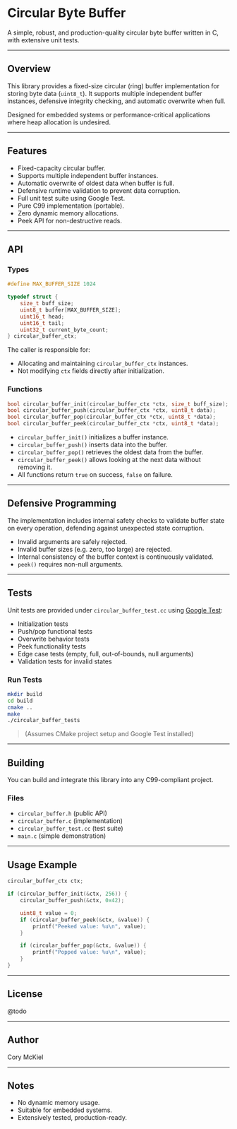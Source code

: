 
# Circular Byte Buffer

A simple, robust, and production-quality circular byte buffer written in C, with extensive unit tests.

---

## Overview

This library provides a fixed-size circular (ring) buffer implementation for storing byte data (`uint8_t`). It supports multiple independent buffer instances, defensive integrity checking, and automatic overwrite when full.

Designed for embedded systems or performance-critical applications where heap allocation is undesired.

---

## Features

- Fixed-capacity circular buffer.
- Supports multiple independent buffer instances.
- Automatic overwrite of oldest data when buffer is full.
- Defensive runtime validation to prevent data corruption.
- Full unit test suite using Google Test.
- Pure C99 implementation (portable).
- Zero dynamic memory allocations.
- Peek API for non-destructive reads.

---

## API

### Types

```c
#define MAX_BUFFER_SIZE 1024

typedef struct {
    size_t buff_size;
    uint8_t buffer[MAX_BUFFER_SIZE];
    uint16_t head;
    uint16_t tail;
    uint32_t current_byte_count;
} circular_buffer_ctx;
```

The caller is responsible for:

- Allocating and maintaining `circular_buffer_ctx` instances.
- Not modifying `ctx` fields directly after initialization.

### Functions

```c
bool circular_buffer_init(circular_buffer_ctx *ctx, size_t buff_size);
bool circular_buffer_push(circular_buffer_ctx *ctx, uint8_t data);
bool circular_buffer_pop(circular_buffer_ctx *ctx, uint8_t *data);
bool circular_buffer_peek(circular_buffer_ctx *ctx, uint8_t *data);
```

- `circular_buffer_init()` initializes a buffer instance.
- `circular_buffer_push()` inserts data into the buffer.
- `circular_buffer_pop()` retrieves the oldest data from the buffer.
- `circular_buffer_peek()` allows looking at the next data without removing it.
- All functions return `true` on success, `false` on failure.

---

## Defensive Programming

The implementation includes internal safety checks to validate buffer state on every operation, defending against unexpected state corruption.

- Invalid arguments are safely rejected.
- Invalid buffer sizes (e.g. zero, too large) are rejected.
- Internal consistency of the buffer context is continuously validated.
- `peek()` requires non-null arguments.

---

## Tests

Unit tests are provided under `circular_buffer_test.cc` using [Google Test](https://github.com/google/googletest):

- Initialization tests
- Push/pop functional tests
- Overwrite behavior tests
- Peek functionality tests
- Edge case tests (empty, full, out-of-bounds, null arguments)
- Validation tests for invalid states

### Run Tests

```bash
mkdir build
cd build
cmake ..
make
./circular_buffer_tests
```

> (Assumes CMake project setup and Google Test installed)

---

## Building

You can build and integrate this library into any C99-compliant project.

### Files

- `circular_buffer.h`  (public API)
- `circular_buffer.c`  (implementation)
- `circular_buffer_test.cc`  (test suite)
- `main.c` (simple demonstration)

---

## Usage Example

```c
circular_buffer_ctx ctx;

if (circular_buffer_init(&ctx, 256)) {
    circular_buffer_push(&ctx, 0x42);

    uint8_t value = 0;
    if (circular_buffer_peek(&ctx, &value)) {
        printf("Peeked value: %u\n", value);
    }

    if (circular_buffer_pop(&ctx, &value)) {
        printf("Popped value: %u\n", value);
    }
}
```

---

## License

@todo

---

## Author

Cory McKiel

---

## Notes

- No dynamic memory usage.
- Suitable for embedded systems.
- Extensively tested, production-ready.
